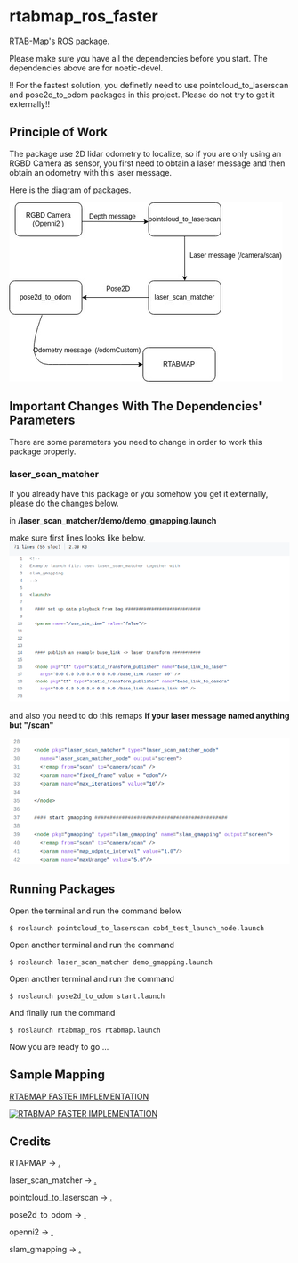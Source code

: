 # rtabmap_ros_faster
RTAB-Map's ROS package.

Please make sure you have all the dependencies before you start. The dependencies above are for noetic-devel. 

!! For the fastest solution, you definetly need to use pointcloud_to_laserscan  and pose2d_to_odom packages in this project. Please do not try to get it externally!!

## Principle of Work

The package use 2D lidar odometry to localize, so if you are only using an RGBD Camera as sensor, you first need to obtain a laser message and then obtain an odometry with this laser message.

Here is the diagram of packages.

![diagram](images/diagram.jpeg)


## Important Changes With The Dependencies' Parameters

There are some parameters you need to change in order to work this package properly.


### laser_scan_matcher 

If you already have this package or you somehow you get it externally, please do the changes below.

in **/laser_scan_matcher/demo/demo_gmapping.launch**

make sure first lines looks like below.
![p2ls1](images/p2ls1.png)

and also you need to do this remaps **if your laser message named anything but "/scan"**

![p2ls3](images/p2ls3.png)

## Running Packages

Open the terminal and run the command below 

```
$ roslaunch pointcloud_to_laserscan cob4_test_launch_node.launch 

```

Open another terminal and run the command

```
$ roslaunch laser_scan_matcher demo_gmapping.launch 

```

Open another terminal and run the command

```
$ roslaunch pose2d_to_odom start.launch

```
And finally run the command 

```
$ roslaunch rtabmap_ros rtabmap.launch 

```
Now you are ready to go ...


## Sample Mapping 
[RTABMAP FASTER IMPLEMENTATION](https://youtube.com/watch?v=PkO3fUO6CCg)

[![RTABMAP FASTER IMPLEMENTATION](https://img.youtube.com/vi/PkO3fUO6CCg/0.jpg)](https://youtube.com/watch?v=PkO3fUO6CCg)

## Credits

RTAPMAP -> [.](https://github.com/introlab/rtabmap_ros)

laser_scan_matcher -> [.](https://github.com/CCNYRoboticsLab/scan_tools)

pointcloud_to_laserscan -> [.](https://github.com/ipa320/pointcloud_to_laserscan)

pose2d_to_odom -> [.](https://github.com/selimrecep)

openni2 -> [.](https://github.com/ros-drivers/openni2_camera)

slam_gmapping -> [.](https://github.com/ros-perception/slam_gmapping)
